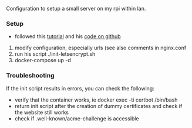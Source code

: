 Configuration to setup a small server on my rpi within lan.

### Setup
- followed this [tutorial](https://medium.com/@pentacent/nginx-and-lets-encrypt-with-docker-in-less-than-5-minutes-b4b8a60d3a71) and his [code on github](https://github.com/wmnnd/nginx-certbot)
1. modify configuration, especially urls (see also comments in nginx.conf
2. run his script ./init-letsencrypt.sh
3. docker-compose up -d


### Troubleshooting
If the init script results in errors, you can check the following:
- verify that the container works, ie docker exec -ti certbot /bin/bash
- return init script after the creation of dummy certificates and check if the website still works
- check if .well-known/acme-challenge is accessible
